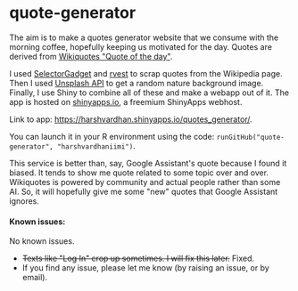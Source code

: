 # quote-generator
The aim is to make a quotes generator website that we consume with the morning coffee, hopefully keeping us motivated for the day. Quotes are derived from [Wikiquotes "Quote of the day"](https://en.wikiquote.org/wiki/Wikiquote:Quote_of_the_Day).

I used [SelectorGadget](https://selectorgadget.com/) and [rvest](https://blog.rstudio.com/2014/11/24/rvest-easy-web-scraping-with-r/#:~:text=rvest%20is%20new%20package%20that,of%20simple%2C%20easily%20understood%20pieces.) to scrap quotes from the Wikipedia page. Then I used [Unsplash API](https://source.unsplash.com/) to get a random nature background image. Finally, I use Shiny to combine all of these and make a webapp out of it. The app is hosted on [shinyapps.io](https://www.shinyapps.io/), a freemium ShinyApps webhost.

Link to app: https://harshvardhan.shinyapps.io/quotes_generator/.

You can launch it in your R environment using the code: `runGitHub("quote-generator", "harshvardhaniimi")`.

This service is better than, say, Google Assistant's quote because I found it biased. It tends to show me quote related to some topic over and over. Wikiquotes is powered by community and actual people rather than some AI. So, it will hopefully give me some "new" quotes that Google Assistant ignores.


#### Known issues: 
No known issues.
- ~~Texts like "Log In" crop up sometimes. I will fix this later.~~ Fixed.
- If you find any issue, please let me know (by raising an issue, or by email).

